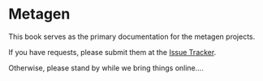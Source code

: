 # Metagen

This book serves as the primary documentation for the metagen
projects.

If you have requests, please submit them at the 
[Issue Tracker](https://github.com/virtualdataset/metagen-docs/issues).

Otherwise, please stand by while we bring things online....

